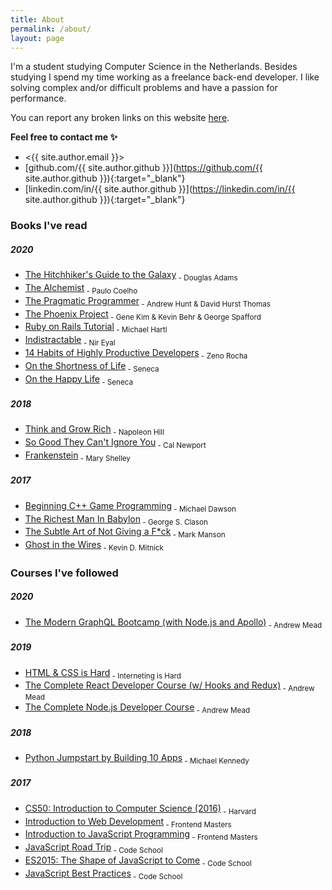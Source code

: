 ```yaml
---
title: About
permalink: /about/
layout: page
---
```


I'm a student studying Computer Science in the Netherlands. Besides studying I spend my time working as a freelance back-end developer. I like solving complex and/or difficult problems and have a passion for performance.

You can report any broken links on this website [here](https://github.com/nickyvanurk/nickyvanurk.com/issues/new).

**Feel free to contact me ✨**

- <{{ site.author.email }}>
- [github.com/{{ site.author.github }}](https://github.com/{{ site.author.github }}){:target="_blank"}
- [linkedin.com/in/{{ site.author.github }}](https://linkedin.com/in/{{ site.author.github }}){:target="_blank"}

### Books I've read

##### 2020
  * <a href="https://www.goodreads.com/book/show/8706.The_Hitchhiker_s_Guide_to_the_Galaxy" target="_blank">The Hitchhiker's Guide to the Galaxy</a><sub> - Douglas Adams</sub>
  * <a href="https://www.goodreads.com/book/show/18144590-the-alchemist" target="_blank">The Alchemist</a><sub> - Paulo Coelho</sub>
  * <a href="https://www.goodreads.com/book/show/45280024-the-pragmatic-programmer" target="_blank">The Pragmatic Programmer</a><sub> - Andrew Hunt & David Hurst Thomas</sub>
  * <a href="https://www.goodreads.com/book/show/17255186-the-phoenix-project" target="_blank">The Phoenix Project</a><sub> - Gene Kim & Kevin Behr & George Spafford</sub>
  * <a href="https://www.goodreads.com/book/show/53555181-ruby-on-rails-tutorial-6th-edition" target="_blank">Ruby on Rails Tutorial</a><sub> - Michael Hartl</sub>
  * <a href="https://www.goodreads.com/book/show/44595007-indistractable" target="_blank">Indistractable</a><sub> - Nir Eyal</sub>
  * <a href="https://www.goodreads.com/book/show/54438214-14-habits-of-highly-productive-developers" target="_blank">14 Habits of Highly Productive Developers</a><sub> - Zeno Rocha</sub>
  * <a href="https://www.goodreads.com/book/show/97412.On_the_Shortness_of_Life" target="_blank">On the Shortness of Life</a><sub> - Seneca</sub>
  * <a href="https://www.goodreads.com/book/show/29348373-on-the-happy-life" target="_blank">On the Happy Life</a><sub> - Seneca</sub>

##### 2018
  * <a href="https://www.goodreads.com/book/show/4653443-think-and-grow-rich-deluxe-edition" target="_blank">Think and Grow Rich</a><sub> - Napoleon Hill</sub>
  * <a href="https://www.goodreads.com/book/show/13525945-so-good-they-can-t-ignore-you" target="_blank">So Good They Can't Ignore You</a><sub> - Cal Newport</sub>
  * <a href="https://www.goodreads.com/book/show/12974171-frankenstein" target="_blank">Frankenstein</a><sub> - Mary Shelley</sub>

##### 2017
  * <a href="https://www.goodreads.com/book/show/2084820.Beginning_C_Game_Programming" target="_blank">Beginning C++ Game Programming</a><sub> - Michael Dawson</sub>
  * <a href="https://www.goodreads.com/book/show/1052.The_Richest_Man_in_Babylon" target="_blank">The Richest Man In Babylon</a><sub> - George S. Clason</sub>
  * <a href="https://www.goodreads.com/book/show/28259130-the-subtle-art-of-not-giving-a-f-ck" target="_blank">The Subtle Art of Not Giving a F*ck</a><sub> - Mark Manson</sub>
  * <a href="https://www.goodreads.com/book/show/10256723-ghost-in-the-wires" target="_blank">Ghost in the Wires</a><sub> - Kevin D. Mitnick</sub>

### Courses I've followed

##### 2020
  * <a href="https://www.udemy.com/course/graphql-bootcamp/" target="_blank">The Modern GraphQL Bootcamp (with Node.js and Apollo)</a><sub> - Andrew Mead</sub>

##### 2019
  * <a href="https://internetingishard.com/html-and-css/" target="_blank">HTML & CSS is Hard</a><sub> - Interneting is Hard</sub>
  * <a href="https://www.udemy.com/course/react-2nd-edition/" target="_blank">The Complete React Developer Course (w/ Hooks and Redux)</a><sub> - Andrew Mead</sub>
  * <a href="https://www.udemy.com/course/the-complete-nodejs-developer-course-2/" target="_blank">The Complete Node.js Developer Course</a><sub> - Andrew Mead</sub>

##### 2018
  * <a href="https://training.talkpython.fm/courses/explore_python_jumpstart/python-language-jumpstart-building-10-apps" target="_blank">Python Jumpstart by Building 10 Apps</a><sub> - Michael Kennedy</sub>

##### 2017
  * <a href="https://www.youtube.com/watch?v=y62zj9ozPOM&list=PLhQjrBD2T3828ZVcVzEIhsHVgjANGZveu" target="_blank">CS50: Introduction to Computer Science (2016)</a><sub> - Harvard</sub>
  * <a href="https://frontendmasters.com/workshops/intro-web-dev/" target="_blank">Introduction to Web Development</a><sub> - Frontend Masters</sub>
  * <a href="https://frontendmasters.com/courses/javascript-basics/" target="_blank">Introduction to JavaScript Programming</a><sub> - Frontend Masters</sub>
  * <a href="https://www.pluralsight.com/courses/code-school-javascript-road-trip-part-1" target="_blank">JavaScript Road Trip</a><sub> - Code School</sub>
  * <a href="https://www.pluralsight.com/courses/javascript-fundamentals-es6" target="_blank">ES2015: The Shape of JavaScript to Come</a><sub> - Code School</sub>
  * <a href="https://www.pluralsight.com/courses/code-school-javascript-best-practices" target="_blank">JavaScript Best Practices</a><sub> - Code School</sub>
